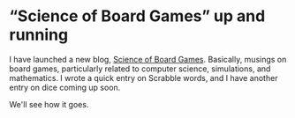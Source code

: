 “Science of Board Games” up and running
===========================================
I have launched a new blog, <a href="http://www.scienceofboardgames.com">Science of Board Games</a>.  Basically, musings on board games, particularly related to computer science, simulations, and mathematics.  I wrote a quick entry on Scrabble words, and I have another entry on dice coming up soon.

We'll see how it goes.